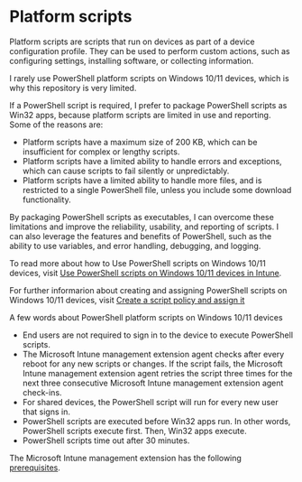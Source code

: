 # Platform scripts

Platform scripts are scripts that run on devices as part of a device configuration profile. They can be used to perform custom actions, such as configuring settings, installing software, or collecting information.  

I rarely use PowerShell platform scripts on Windows 10/11 devices, which is why this repository is very limited.  

If a PowerShell script is required, I prefer to package PowerShell scripts as Win32 apps, because platform scripts are limited in use and reporting. Some of the reasons are:

- Platform scripts have a maximum size of 200 KB, which can be insufficient for complex or lengthy scripts.
- Platform scripts have a limited ability to handle errors and exceptions, which can cause scripts to fail silently or unpredictably.
- Platform scripts have a limited ability to handle more files, and is restricted to a single PowerShell file, unless you include some download functionality.

By packaging PowerShell scripts as executables, I can overcome these limitations and improve the reliability, usability, and reporting of scripts. I can also leverage the features and benefits of PowerShell, such as the ability to use variables, and error handling, debugging, and logging.

To read more about how to Use PowerShell scripts on Windows 10/11 devices, visit [Use PowerShell scripts on Windows 10/11 devices in Intune](https://learn.microsoft.com/mem/intune/apps/intune-management-extension "Use PowerShell scripts on Windows 10/11 devices in Intune").

For further informarion about creating and assigning PowerShell scripts on Windows 10/11 devices, visit [Create a script policy and assign it](https://learn.microsoft.com/mem/intune/apps/intune-management-extension#create-a-script-policy-and-assign-it "Create a script policy and assign it")

A few words about PowerShell platform scripts on Windows 10/11 devices 

- End users are not required to sign in to the device to execute PowerShell scripts. 
- The Microsoft Intune management extension agent checks after every reboot for any new scripts or changes. If the script fails, the Microsoft Intune management extension agent retries the script three times for the next three consecutive Microsoft Intune management extension agent check-ins.
- For shared devices, the PowerShell script will run for every new user that signs in.
- PowerShell scripts are executed before Win32 apps run. In other words, PowerShell scripts execute first. Then, Win32 apps execute.
- PowerShell scripts time out after 30 minutes.

The Microsoft Intune management extension has the following [prerequisites](https://learn.microsoft.com/mem/intune/apps/intune-management-extension#prerequisites "Prerequisites").
